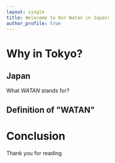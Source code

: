 ```yaml
---
layout: single
title: Welecome to Our Watan in Japan!
author_profile: true
---
```


# Why in Tokyo?

## Japan
What *WATAN* stands for?

## Definition of "WATAN"

# Conclusion
Thank you for reading
